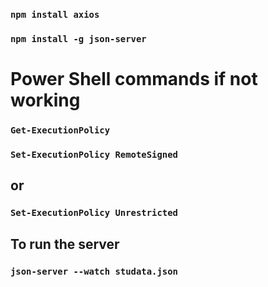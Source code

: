 ### `npm install axios`
### `npm install -g json-server`

# Power Shell commands if not working
### `Get-ExecutionPolicy`
### `Set-ExecutionPolicy RemoteSigned`
## or
### `Set-ExecutionPolicy Unrestricted`


## To run the server
### `json-server --watch studata.json`
